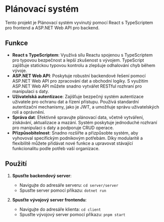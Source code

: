 # Plánovací systém

Tento projekt je Plánovací systém vyvinutý pomocí React s TypeScriptem pro frontend a ASP.NET Web API pro backend.

## Funkce

- **React s TypeScriptem**: Využívá sílu Reactu spojenou s TypeScriptem pro typovou bezpečnost a lepší zkušenost s vývojem. TypeScript zajišťuje statickou typovou kontrolu a zlepšuje odhalování chyb během vývoje.
- **ASP.NET Web API**: Poskytuje robustní backendové řešení pomocí ASP.NET Web API pro zpracování dat a obchodní logiky. S využitím ASP.NET Web API můžete snadno vytvářet RESTful rozhraní pro manipulaci s daty.
- **Uživatelská autentizace**: Zajišťuje bezpečný systém autentizace uživatele pro ochranu dat a řízení přístupu. Používá standardní autentizační mechanismy, jako je JWT, a umožňuje správu uživatelských rolí a oprávnění.
- **Správa dat**: Efektivně spravujte plánovací data, včetně vytváření, získávání, aktualizace a mazání. Systém poskytuje jednoduché rozhraní pro manipulaci s daty a podporuje CRUD operace.
- **Přizpůsobitelnost**: Snadno rozšiřte a přizpůsobte systém, aby vyhovoval specifickým podnikovým potřebám. Díky modularitě a flexibilitě můžete přidávat nové funkce a upravovat stávající funkcionalitu podle potřeb vaší organizace.

## Použití

1. **Spusťte backendový server**: 
   - Navigujte do adresáře serveru: `cd server/server`
   - Spusťte server pomocí příkazu: `dotnet run`

2. **Spusťte vývojový server frontendu**: 
   - Navigujte do adresáře klienta: `cd client`
   - Spusťte vývojový server pomocí příkazu: `pnpm start`
